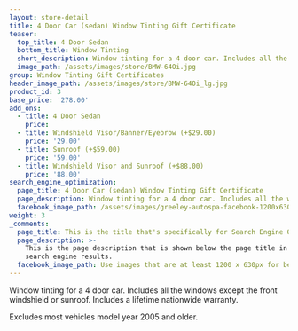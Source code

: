 ```yaml
---
layout: store-detail
title: 4 Door Car (sedan) Window Tinting Gift Certificate
teaser:
  top_title: 4 Door Sedan
  bottom_title: Window Tinting
  short_description: Window tinting for a 4 door car. Includes all the windows except the front windshield or sunroof.
  image_path: /assets/images/store/BMW-64Oi.jpg
group: Window Tinting Gift Certificates
header_image_path: /assets/images/store/BMW-64Oi_lg.jpg
product_id: 3
base_price: '278.00'
add_ons:
  - title: 4 Door Sedan
    price:
  - title: Windshield Visor/Bann​er/Eyebrow (+$29.00)
    price: '29.00'
  - title: Sunroof (+$59.00)
    price: '59.00'
  - title: Windshield Visor and Sunroof (+$88.00)
    price: '88.00'
search_engine_optimization:
  page_title: 4 Door Car (sedan) Window Tinting Gift Certificate
  page_description: Window tinting for a 4 door car. Includes all the windows except the front windshield or sunroof.
  facebook_image_path: /assets/images/greeley-autospa-facebook-1200x630.png
weight: 3
_comments:
  page_title: This is the title that's specifically for Search Engine Optimization.
  page_description: >-
    This is the page description that is shown below the page title in the
    search engine results.
  facebook_image_path: Use images that are at least 1200 x 630px for best results or a minimum of at least 600 x 315px. 
---
```



Window tinting for a 4 door car. Includes all the windows except the front windshield or sunroof. Includes a lifetime nationwide warranty.

Excludes most vehicles model year 2005 and older.